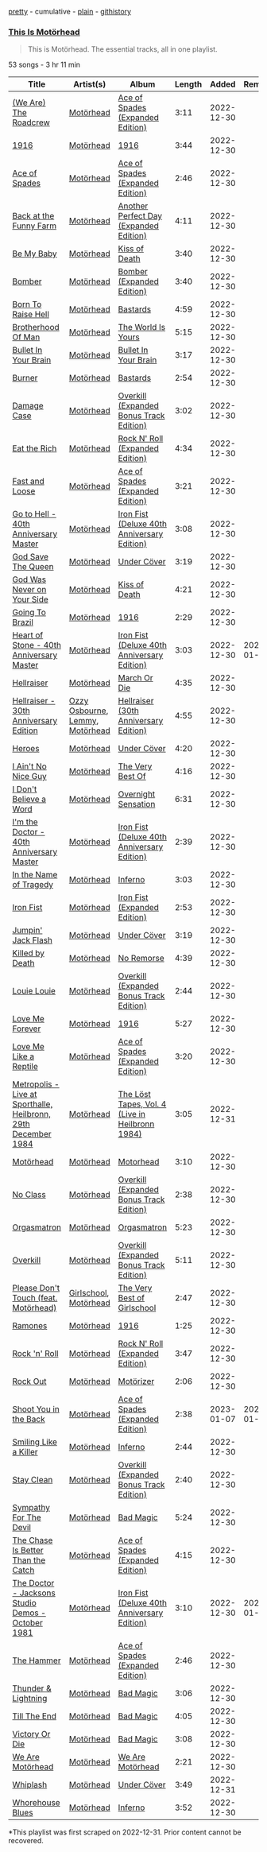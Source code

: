 [pretty](/playlists/pretty/37i9dQZF1DZ06evO0UHpXG.md) - cumulative - [plain](/playlists/plain/37i9dQZF1DZ06evO0UHpXG) - [githistory](https://github.githistory.xyz/mackorone/spotify-playlist-archive/blob/main/playlists/plain/37i9dQZF1DZ06evO0UHpXG)

### [This Is Motörhead](https://open.spotify.com/playlist/37i9dQZF1DZ06evO0UHpXG)

> This is Motörhead\. The essential tracks, all in one playlist.

53 songs - 3 hr 11 min

| Title | Artist(s) | Album | Length | Added | Removed |
|---|---|---|---|---|---|
| [\(We Are\) The Roadcrew](https://open.spotify.com/track/3AQmSnKePd4DOCxiQxADd8) | [Motörhead](https://open.spotify.com/artist/1DFr97A9HnbV3SKTJFu62M) | [Ace of Spades \(Expanded Edition\)](https://open.spotify.com/album/3rxF05Aux0QTrN533Kjc91) | 3:11 | 2022-12-30 |  |
| [1916](https://open.spotify.com/track/5gp9UXTiUKw0EbKdmdln9O) | [Motörhead](https://open.spotify.com/artist/1DFr97A9HnbV3SKTJFu62M) | [1916](https://open.spotify.com/album/6mvrfjdgSvwcDXhxyVjWTx) | 3:44 | 2022-12-30 |  |
| [Ace of Spades](https://open.spotify.com/track/6EPRKhUOdiFSQwGBRBbvsZ) | [Motörhead](https://open.spotify.com/artist/1DFr97A9HnbV3SKTJFu62M) | [Ace of Spades \(Expanded Edition\)](https://open.spotify.com/album/3rxF05Aux0QTrN533Kjc91) | 2:46 | 2022-12-30 |  |
| [Back at the Funny Farm](https://open.spotify.com/track/6yzBxTrtlBhm8nXbZIBqS1) | [Motörhead](https://open.spotify.com/artist/1DFr97A9HnbV3SKTJFu62M) | [Another Perfect Day \(Expanded Edition\)](https://open.spotify.com/album/4WoY5iVHPMk3duAINlW7MK) | 4:11 | 2022-12-30 |  |
| [Be My Baby](https://open.spotify.com/track/0EXoM6WD1gWVDB6Y2kRH2f) | [Motörhead](https://open.spotify.com/artist/1DFr97A9HnbV3SKTJFu62M) | [Kiss of Death](https://open.spotify.com/album/4syGSCBIzJWYQB15Msvn1y) | 3:40 | 2022-12-30 |  |
| [Bomber](https://open.spotify.com/track/1I4el8B1ZZKF3OGzmXDH9T) | [Motörhead](https://open.spotify.com/artist/1DFr97A9HnbV3SKTJFu62M) | [Bomber \(Expanded Edition\)](https://open.spotify.com/album/1OVYzABapDJ7aZGfBLY22F) | 3:40 | 2022-12-30 |  |
| [Born To Raise Hell](https://open.spotify.com/track/7Ei4LhQ8BeTfjsPY7FINZS) | [Motörhead](https://open.spotify.com/artist/1DFr97A9HnbV3SKTJFu62M) | [Bastards](https://open.spotify.com/album/0mtmu4b5dw2dYlrAyjGQa7) | 4:59 | 2022-12-30 |  |
| [Brotherhood Of Man](https://open.spotify.com/track/0hubXoyvsuxkq3UA2tfSeG) | [Motörhead](https://open.spotify.com/artist/1DFr97A9HnbV3SKTJFu62M) | [The World Is Yours](https://open.spotify.com/album/3w6OQUsrAPQsPUC1fBkdv6) | 5:15 | 2022-12-30 |  |
| [Bullet In Your Brain](https://open.spotify.com/track/4TDdlKWf59N0wqBTipYzcJ) | [Motörhead](https://open.spotify.com/artist/1DFr97A9HnbV3SKTJFu62M) | [Bullet In Your Brain](https://open.spotify.com/album/3yn75PrdYZssPvj8kwKpN4) | 3:17 | 2022-12-30 |  |
| [Burner](https://open.spotify.com/track/4tNx0zCy4Ujs7b5IufkjQb) | [Motörhead](https://open.spotify.com/artist/1DFr97A9HnbV3SKTJFu62M) | [Bastards](https://open.spotify.com/album/0mtmu4b5dw2dYlrAyjGQa7) | 2:54 | 2022-12-30 |  |
| [Damage Case](https://open.spotify.com/track/5VtZWqbYE9vkVSbvqNmg2D) | [Motörhead](https://open.spotify.com/artist/1DFr97A9HnbV3SKTJFu62M) | [Overkill \(Expanded Bonus Track Edition\)](https://open.spotify.com/album/5iw08epzFaKtmX3y2vRVU6) | 3:02 | 2022-12-30 |  |
| [Eat the Rich](https://open.spotify.com/track/3XDkKF2P82Om5ZjAfxX2Y4) | [Motörhead](https://open.spotify.com/artist/1DFr97A9HnbV3SKTJFu62M) | [Rock N' Roll \(Expanded Edition\)](https://open.spotify.com/album/3aoZZWomzwY4KuXM2Jqt7C) | 4:34 | 2022-12-30 |  |
| [Fast and Loose](https://open.spotify.com/track/5rmrkIsEaff7cwtMNKNrMP) | [Motörhead](https://open.spotify.com/artist/1DFr97A9HnbV3SKTJFu62M) | [Ace of Spades \(Expanded Edition\)](https://open.spotify.com/album/3rxF05Aux0QTrN533Kjc91) | 3:21 | 2022-12-30 |  |
| [Go to Hell \- 40th Anniversary Master](https://open.spotify.com/track/5UwpBndztMkz2kEeHcj71B) | [Motörhead](https://open.spotify.com/artist/1DFr97A9HnbV3SKTJFu62M) | [Iron Fist \(Deluxe 40th Anniversary Edition\)](https://open.spotify.com/album/2tkYl59Gdw4kLSXGCkEgN8) | 3:08 | 2022-12-30 |  |
| [God Save The Queen](https://open.spotify.com/track/0ZuyXUQM2yAFIbmTOTXAbi) | [Motörhead](https://open.spotify.com/artist/1DFr97A9HnbV3SKTJFu62M) | [Under Cöver](https://open.spotify.com/album/2k92YJRQpz64koEILL4DUs) | 3:19 | 2022-12-30 |  |
| [God Was Never on Your Side](https://open.spotify.com/track/3zeQSYzaN9kLVypKWr6yUi) | [Motörhead](https://open.spotify.com/artist/1DFr97A9HnbV3SKTJFu62M) | [Kiss of Death](https://open.spotify.com/album/4syGSCBIzJWYQB15Msvn1y) | 4:21 | 2022-12-30 |  |
| [Going To Brazil](https://open.spotify.com/track/63cQrvazYCVTQgWiOWKUPr) | [Motörhead](https://open.spotify.com/artist/1DFr97A9HnbV3SKTJFu62M) | [1916](https://open.spotify.com/album/6mvrfjdgSvwcDXhxyVjWTx) | 2:29 | 2022-12-30 |  |
| [Heart of Stone \- 40th Anniversary Master](https://open.spotify.com/track/4KskpdMziCdakzY6BJnZYL) | [Motörhead](https://open.spotify.com/artist/1DFr97A9HnbV3SKTJFu62M) | [Iron Fist \(Deluxe 40th Anniversary Edition\)](https://open.spotify.com/album/2tkYl59Gdw4kLSXGCkEgN8) | 3:03 | 2022-12-30 | 2023-01-01 |
| [Hellraiser](https://open.spotify.com/track/65JrmVnWM5KzM1WrXIY0tI) | [Motörhead](https://open.spotify.com/artist/1DFr97A9HnbV3SKTJFu62M) | [March Or Die](https://open.spotify.com/album/3pbbbyxPPgBTAMbAcVzjex) | 4:35 | 2022-12-30 |  |
| [Hellraiser \- 30th Anniversary Edition](https://open.spotify.com/track/7iD5t0YgWvIIrvZtw6IIxQ) | [Ozzy Osbourne](https://open.spotify.com/artist/6ZLTlhejhndI4Rh53vYhrY), [Lemmy](https://open.spotify.com/artist/0bmuibaBeiMxAqN2HwUqhd), [Motörhead](https://open.spotify.com/artist/1DFr97A9HnbV3SKTJFu62M) | [Hellraiser \(30th Anniversary Edition\)](https://open.spotify.com/album/3pn1WoMZ18F0Mn2qfWx4Cq) | 4:55 | 2022-12-30 |  |
| [Heroes](https://open.spotify.com/track/1WE1WsxSqVofH8ugxJkc0c) | [Motörhead](https://open.spotify.com/artist/1DFr97A9HnbV3SKTJFu62M) | [Under Cöver](https://open.spotify.com/album/2k92YJRQpz64koEILL4DUs) | 4:20 | 2022-12-30 |  |
| [I Ain't No Nice Guy](https://open.spotify.com/track/7g2wO2WeCBrBHWrgB22Fae) | [Motörhead](https://open.spotify.com/artist/1DFr97A9HnbV3SKTJFu62M) | [The Very Best Of](https://open.spotify.com/album/0v6vbvtlFL78oEd3KrT0jp) | 4:16 | 2022-12-30 |  |
| [I Don't Believe a Word](https://open.spotify.com/track/6k2FLvtZpCcv4uRh4CiBhL) | [Motörhead](https://open.spotify.com/artist/1DFr97A9HnbV3SKTJFu62M) | [Overnight Sensation](https://open.spotify.com/album/08NAL0fDCPpDNayW9jjzfB) | 6:31 | 2022-12-30 |  |
| [I'm the Doctor \- 40th Anniversary Master](https://open.spotify.com/track/1naK1PsfLp3zjwdY3NxJah) | [Motörhead](https://open.spotify.com/artist/1DFr97A9HnbV3SKTJFu62M) | [Iron Fist \(Deluxe 40th Anniversary Edition\)](https://open.spotify.com/album/2tkYl59Gdw4kLSXGCkEgN8) | 2:39 | 2022-12-30 |  |
| [In the Name of Tragedy](https://open.spotify.com/track/1DhCdQMyNLklKGxBheRFxL) | [Motörhead](https://open.spotify.com/artist/1DFr97A9HnbV3SKTJFu62M) | [Inferno](https://open.spotify.com/album/7jGmwdQeJQ7kZ8LN7uN4lD) | 3:03 | 2022-12-30 |  |
| [Iron Fist](https://open.spotify.com/track/15uss75SOwMaCQyBma5UlD) | [Motörhead](https://open.spotify.com/artist/1DFr97A9HnbV3SKTJFu62M) | [Iron Fist \(Expanded Edition\)](https://open.spotify.com/album/52mCdg2gKWlWbx0prHdejd) | 2:53 | 2022-12-30 |  |
| [Jumpin' Jack Flash](https://open.spotify.com/track/723GhiDQytwyF7NYX6MyuH) | [Motörhead](https://open.spotify.com/artist/1DFr97A9HnbV3SKTJFu62M) | [Under Cöver](https://open.spotify.com/album/2k92YJRQpz64koEILL4DUs) | 3:19 | 2022-12-30 |  |
| [Killed by Death](https://open.spotify.com/track/4cuPWrSsjNLAkYRJwQLCzt) | [Motörhead](https://open.spotify.com/artist/1DFr97A9HnbV3SKTJFu62M) | [No Remorse](https://open.spotify.com/album/7sRhaLxwU2iUWuSBCNU5ba) | 4:39 | 2022-12-30 |  |
| [Louie Louie](https://open.spotify.com/track/5R6OAv09z0kAV7Ll8olOH4) | [Motörhead](https://open.spotify.com/artist/1DFr97A9HnbV3SKTJFu62M) | [Overkill \(Expanded Bonus Track Edition\)](https://open.spotify.com/album/5iw08epzFaKtmX3y2vRVU6) | 2:44 | 2022-12-30 |  |
| [Love Me Forever](https://open.spotify.com/track/7akyedgeVgZeT6oD77nyHn) | [Motörhead](https://open.spotify.com/artist/1DFr97A9HnbV3SKTJFu62M) | [1916](https://open.spotify.com/album/6mvrfjdgSvwcDXhxyVjWTx) | 5:27 | 2022-12-30 |  |
| [Love Me Like a Reptile](https://open.spotify.com/track/5pHQZlekYdxTQExJWe1KSp) | [Motörhead](https://open.spotify.com/artist/1DFr97A9HnbV3SKTJFu62M) | [Ace of Spades \(Expanded Edition\)](https://open.spotify.com/album/3rxF05Aux0QTrN533Kjc91) | 3:20 | 2022-12-30 |  |
| [Metropolis \- Live at Sporthalle, Heilbronn, 29th December 1984](https://open.spotify.com/track/0JaWMlB8iyfQ5yC6XM5Gdv) | [Motörhead](https://open.spotify.com/artist/1DFr97A9HnbV3SKTJFu62M) | [The Löst Tapes, Vol\. 4 \(Live in Heilbronn 1984\)](https://open.spotify.com/album/7JZtTrkPykywMjnwnzqwkS) | 3:05 | 2022-12-31 |  |
| [Motörhead](https://open.spotify.com/track/2iZYdnXBFW4r54HhQKanlg) | [Motörhead](https://open.spotify.com/artist/1DFr97A9HnbV3SKTJFu62M) | [Motorhead](https://open.spotify.com/album/5vYvX7jM5TAg7fzK1oKySe) | 3:10 | 2022-12-30 |  |
| [No Class](https://open.spotify.com/track/7tcjO6ihGhcKi5mRu0jXZy) | [Motörhead](https://open.spotify.com/artist/1DFr97A9HnbV3SKTJFu62M) | [Overkill \(Expanded Bonus Track Edition\)](https://open.spotify.com/album/5iw08epzFaKtmX3y2vRVU6) | 2:38 | 2022-12-30 |  |
| [Orgasmatron](https://open.spotify.com/track/3RqNRquosVuv2C6AT6HLGT) | [Motörhead](https://open.spotify.com/artist/1DFr97A9HnbV3SKTJFu62M) | [Orgasmatron](https://open.spotify.com/album/6jHRYw1JsUNParuSI9BtFX) | 5:23 | 2022-12-30 |  |
| [Overkill](https://open.spotify.com/track/3Staqm5EYDnYBqcwuxrWjZ) | [Motörhead](https://open.spotify.com/artist/1DFr97A9HnbV3SKTJFu62M) | [Overkill \(Expanded Bonus Track Edition\)](https://open.spotify.com/album/5iw08epzFaKtmX3y2vRVU6) | 5:11 | 2022-12-30 |  |
| [Please Don't Touch \(feat\. Motörhead\)](https://open.spotify.com/track/2fZKtGjQ5vWLDWm6AhfvQ1) | [Girlschool](https://open.spotify.com/artist/2TRtXTjjmyzK5oUGec1Gv8), [Motörhead](https://open.spotify.com/artist/1DFr97A9HnbV3SKTJFu62M) | [The Very Best of Girlschool](https://open.spotify.com/album/2KN9p0XSOmycyt4ZzMKJGB) | 2:47 | 2022-12-30 |  |
| [Ramones](https://open.spotify.com/track/2Q0Tw6meB6xfZ4ONeIL35j) | [Motörhead](https://open.spotify.com/artist/1DFr97A9HnbV3SKTJFu62M) | [1916](https://open.spotify.com/album/6mvrfjdgSvwcDXhxyVjWTx) | 1:25 | 2022-12-30 |  |
| [Rock 'n' Roll](https://open.spotify.com/track/2rl61dFTIVAiqa57zr2Ed3) | [Motörhead](https://open.spotify.com/artist/1DFr97A9HnbV3SKTJFu62M) | [Rock N' Roll \(Expanded Edition\)](https://open.spotify.com/album/3aoZZWomzwY4KuXM2Jqt7C) | 3:47 | 2022-12-30 |  |
| [Rock Out](https://open.spotify.com/track/4cEBku3RXce9XiDlNU6WaU) | [Motörhead](https://open.spotify.com/artist/1DFr97A9HnbV3SKTJFu62M) | [Motörizer](https://open.spotify.com/album/35j1gGsSSnTWtOqnRI18hT) | 2:06 | 2022-12-30 |  |
| [Shoot You in the Back](https://open.spotify.com/track/2ubqQVBTjD4RNEmxmqq6qV) | [Motörhead](https://open.spotify.com/artist/1DFr97A9HnbV3SKTJFu62M) | [Ace of Spades \(Expanded Edition\)](https://open.spotify.com/album/3rxF05Aux0QTrN533Kjc91) | 2:38 | 2023-01-07 | 2023-01-09 |
| [Smiling Like a Killer](https://open.spotify.com/track/2Iwy3PQDlKJ1XwyEoAPiDE) | [Motörhead](https://open.spotify.com/artist/1DFr97A9HnbV3SKTJFu62M) | [Inferno](https://open.spotify.com/album/7jGmwdQeJQ7kZ8LN7uN4lD) | 2:44 | 2022-12-30 |  |
| [Stay Clean](https://open.spotify.com/track/0vcccE7VjUlGjOcXYiWXgn) | [Motörhead](https://open.spotify.com/artist/1DFr97A9HnbV3SKTJFu62M) | [Overkill \(Expanded Bonus Track Edition\)](https://open.spotify.com/album/5iw08epzFaKtmX3y2vRVU6) | 2:40 | 2022-12-30 |  |
| [Sympathy For The Devil](https://open.spotify.com/track/5Yql4ooghbDqwXIvCGXsdx) | [Motörhead](https://open.spotify.com/artist/1DFr97A9HnbV3SKTJFu62M) | [Bad Magic](https://open.spotify.com/album/6dMv1580G91kLYjquABSPQ) | 5:24 | 2022-12-30 |  |
| [The Chase Is Better Than the Catch](https://open.spotify.com/track/1NoJzyzXzZWHGRVYxlM5u6) | [Motörhead](https://open.spotify.com/artist/1DFr97A9HnbV3SKTJFu62M) | [Ace of Spades \(Expanded Edition\)](https://open.spotify.com/album/3rxF05Aux0QTrN533Kjc91) | 4:15 | 2022-12-30 |  |
| [The Doctor \- Jacksons Studio Demos \- October 1981](https://open.spotify.com/track/4uEkNKrTju3mBgJwkq4UQz) | [Motörhead](https://open.spotify.com/artist/1DFr97A9HnbV3SKTJFu62M) | [Iron Fist \(Deluxe 40th Anniversary Edition\)](https://open.spotify.com/album/2tkYl59Gdw4kLSXGCkEgN8) | 3:10 | 2022-12-30 | 2023-01-14 |
| [The Hammer](https://open.spotify.com/track/05pK81o3qm38lC1pzXS11K) | [Motörhead](https://open.spotify.com/artist/1DFr97A9HnbV3SKTJFu62M) | [Ace of Spades \(Expanded Edition\)](https://open.spotify.com/album/3rxF05Aux0QTrN533Kjc91) | 2:46 | 2022-12-30 |  |
| [Thunder & Lightning](https://open.spotify.com/track/6qcdpwb8HuELdtekAB4v4c) | [Motörhead](https://open.spotify.com/artist/1DFr97A9HnbV3SKTJFu62M) | [Bad Magic](https://open.spotify.com/album/6dMv1580G91kLYjquABSPQ) | 3:06 | 2022-12-30 |  |
| [Till The End](https://open.spotify.com/track/1n89RaAdJ19i3vZHwhcHVu) | [Motörhead](https://open.spotify.com/artist/1DFr97A9HnbV3SKTJFu62M) | [Bad Magic](https://open.spotify.com/album/6dMv1580G91kLYjquABSPQ) | 4:05 | 2022-12-30 |  |
| [Victory Or Die](https://open.spotify.com/track/2CiA531WXraGbovitMCPM1) | [Motörhead](https://open.spotify.com/artist/1DFr97A9HnbV3SKTJFu62M) | [Bad Magic](https://open.spotify.com/album/6dMv1580G91kLYjquABSPQ) | 3:08 | 2022-12-30 |  |
| [We Are Motörhead](https://open.spotify.com/track/29o3PAov4DX7xGSJT2tCdh) | [Motörhead](https://open.spotify.com/artist/1DFr97A9HnbV3SKTJFu62M) | [We Are Motörhead](https://open.spotify.com/album/2sqUz4v6XuHJL8k6R1WztI) | 2:21 | 2022-12-30 |  |
| [Whiplash](https://open.spotify.com/track/37DZmu83mrbb1qQIKumak7) | [Motörhead](https://open.spotify.com/artist/1DFr97A9HnbV3SKTJFu62M) | [Under Cöver](https://open.spotify.com/album/2k92YJRQpz64koEILL4DUs) | 3:49 | 2022-12-31 |  |
| [Whorehouse Blues](https://open.spotify.com/track/6DzNf5yqXpAAtie15t3MVx) | [Motörhead](https://open.spotify.com/artist/1DFr97A9HnbV3SKTJFu62M) | [Inferno](https://open.spotify.com/album/7jGmwdQeJQ7kZ8LN7uN4lD) | 3:52 | 2022-12-30 |  |

\*This playlist was first scraped on 2022-12-31. Prior content cannot be recovered.
